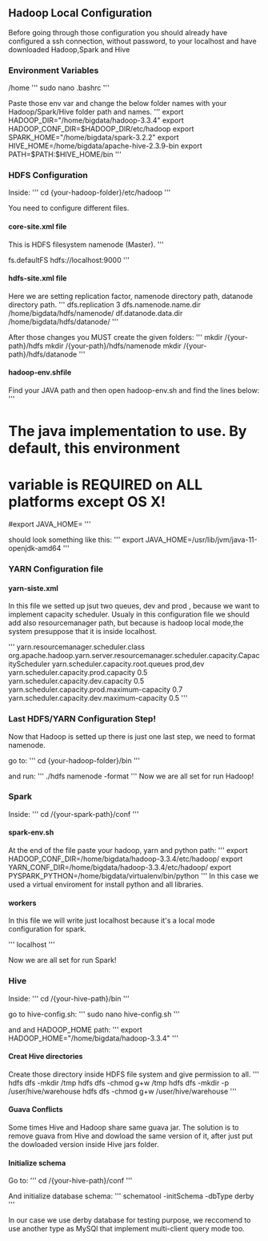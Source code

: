 ## Hadoop Local Configuration

Before going through those configuration you should already have configured a ssh connection, without password, to your localhost
and have downloaded Hadoop,Spark and Hive

### Environment Variables

/home
'''
  sudo nano .bashrc
'''

Paste those env var and change the below folder names with your Hadoop/Spark/Hive folder path and names.
'''
export HADOOP_DIR="/home/bigdata/hadoop-3.3.4"
export HADOOP_CONF_DIR=$HADOOP_DIR/etc/hadoop
export SPARK_HOME="/home/bigdata/spark-3.2.2"
export HIVE_HOME=/home/bigdata/apache-hive-2.3.9-bin
export PATH=$PATH:$HIVE_HOME/bin
'''

### HDFS Configuration

Inside: 
'''
  cd {your-hadoop-folder}/etc/hadoop
'''

You need to configure different files.

#### core-site.xml file

This is HDFS filesystem namenode (Master).
'''
<!--port: 9000, is default port-->
<configuration>
        <property>
                <name>fs.defaultFS</name>
                <value>hdfs://localhost:9000</value>
        </property>
</configuration>
'''

#### hdfs-site.xml file

Here we are setting replication factor, namenode directory path, datanode directory path.
'''
<configuration>
        <property>
                <name>dfs.replication</name>
                <value>3</value>
        </property>
        <property>
                <name>dfs.namenode.name.dir</name>
                <value>/home/bigdata/hdfs/namenode/</value>
        </property>
        <property>
                <name>df.datanode.data.dir</name>
                <value>/home/bigdata/hdfs/datanode/</value>
        </property>
</configuration>
'''
 
 After those changes you MUST create the given folders:
 '''
 mkdir /{your-path}/hdfs
 mkdir /{your-path}/hdfs/namenode
 mkdir /{your-path}/hdfs/datanode
 '''

#### hadoop-env.shfile

Find  your JAVA path and then open hadoop-env.sh and find the lines below:
'''
# The java implementation to use. By default, this environment
# variable is REQUIRED on ALL platforms except OS X!
#export JAVA_HOME=
'''

should look something like this:
'''
export JAVA_HOME=/usr/lib/jvm/java-11-openjdk-amd64
'''

### YARN Configuration file

#### yarn-siste.xml

In this file we setted up jsut two queues, dev and prod , because we want to implement capacity scheduler.
Usualy in this configuration file we should add also resourcemanager path, but because is hadoop local mode,the system presuppose that it is inside localhost.

'''
<configuration>
        <property>
                <name>yarn.resourcemanager.scheduler.class</name>
		<value>org.apache.hadoop.yarn.server.resourcemanager.scheduler.capacity.CapacityScheduler</value>
		</property>
        <property>
                <name>yarn.scheduler.capacity.root.queues</name>
                <value>prod,dev</value>
        </property>
        <property>
                <name>yarn.scheduler.capacity.prod.capacity</name>
                <value>0.5</value>
        </property>
        <property>
                <name>yarn.scheduler.capacity.dev.capacity</name>
                <value>0.5</value>
        </property>
        <property>
                <name>yarn.scheduler.capacity.prod.maximum-capacity</name>
                <value>0.7</value>
        </property>
        <property>
                <name>yarn.scheduler.capacity.dev.maximum-capacity</name>
                <value>0.5</value>
        </property>
</configuration>
'''

### Last HDFS/YARN Configuration Step!

Now that Hadoop is setted up there is just one last step, we need to format namenode.

go to:
'''
  cd {your-hadoop-folder}/bin
'''

and run:
'''
./hdfs namenode -format
'''
Now we are all set for run Hadoop!

### Spark

Inside:
'''
  cd /{your-spark-path}/conf
'''

#### spark-env.sh

At the end of the file paste your hadoop, yarn and python path:
'''
export HADOOP_CONF_DIR=/home/bigdata/hadoop-3.3.4/etc/hadoop/
export YARN_CONF_DIR=/home/bigdata/hadoop-3.3.4/etc/hadoop/
export PYSPARK_PYTHON=/home/bigdata/virtualenv/bin/python
'''
In this case we used a virtual enviroment for install python and all libraries.

#### workers

In this file we will write just localhost because it's a local mode  configuration for spark.

'''
localhost
'''

Now we are all set for run Spark!

### Hive

Inside:
'''
  cd /{your-hive-path}/bin
'''
 
go to hive-config.sh:
'''
sudo nano  hive-config.sh
'''

and and HADOOP_HOME path:
'''
export HADOOP_HOME="/home/bigdata/hadoop-3.3.4"
'''

#### Creat Hive directories

Create those directory inside HDFS file system and give permission to all.
'''
hdfs dfs -mkdir /tmp
hdfs dfs -chmod g+w /tmp
hdfs dfs -mkdir -p /user/hive/warehouse
hdfs dfs -chmod g+w /user/hive/warehouse
'''

#### Guava Conflicts

Some times Hive and Hadoop share same guava jar.
The solution is to remove guava from Hive and dowload the same version of it,
after just put the dowloaded version inside Hive jars folder.

#### Initialize schema

Go to:
'''
  cd /{your-hive-path}/conf
'''

And initialize database schema:
'''
  schematool -initSchema -dbType derby
'''

In our case we use derby database for testing purpose, we reccomend to use another type as MySQl that implement multi-client query mode too.
